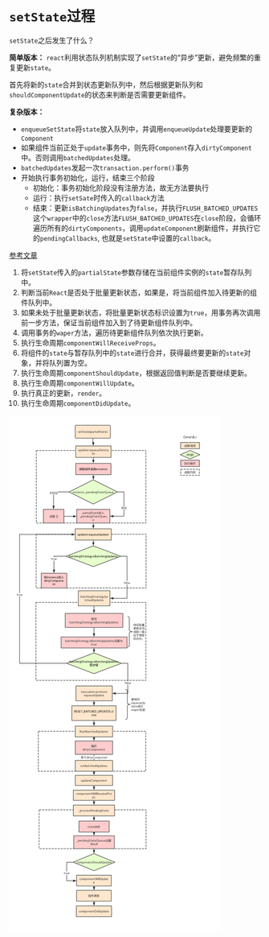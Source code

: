 # `setState`过程

`setState`之后发生了什么？

**简单版本：**
`react`利用状态队列机制实现了`setState`的“异步”更新，避免频繁的重复更新`state`。

首先将新的`state`合并到状态更新队列中，然后根据更新队列和`shouldComponentUpdate`的状态来判断是否需要更新组件。

**复杂版本：**

- `enqueueSetState`将`state`放入队列中，并调用`enqueueUpdate`处理要更新的`Component`
- 如果组件当前正处于`update`事务中，则先将`Component`存入`dirtyComponent`中。否则调用`batchedUpdates`处理。
- `batchedUpdates`发起一次`transaction.perform()`事务
- 开始执行事务初始化，运行，结束三个阶段
  - 初始化：事务初始化阶段没有注册方法，故无方法要执行
  - 运行：执行`setSate`时传入的`callback`方法
  - 结束：更新`isBatchingUpdates`为`false`，并执行`FLUSH_BATCHED_UPDATES`这个`wrapper`中的`close`方法`FLUSH_BATCHED_UPDATES`在`close`阶段，会循环遍历所有的`dirtyComponents`，调用`updateComponent`刷新组件，并执行它的`pendingCallbacks`, 也就是`setState`中设置的`callback`。

[参考文章](https://juejin.cn/post/6844903781813993486#heading-9)

1. 将`setState`传入的`partialState`参数存储在当前组件实例的`state`暂存队列中。
2. 判断当前`React`是否处于批量更新状态，如果是，将当前组件加入待更新的组件队列中。
3. 如果未处于批量更新状态，将批量更新状态标识设置为`true`，用事务再次调用前一步方法，保证当前组件加入到了待更新组件队列中。
4. 调用事务的`waper`方法，遍历待更新组件队列依次执行更新。
5. 执行生命周期`componentWillReceiveProps`。
6. 将组件的`state`与暂存队列中的`state`进行合并，获得最终要更新的`state`对象，并将队列置为空。
7. 执行生命周期`componentShouldUpdate`，根据返回值判断是否要继续更新。
8. 执行生命周期`componentWillUpdate`。
9. 执行真正的更新，`render`。
10. 执行生命周期`componentDidUpdate`。

![setState执行流程图](images/0001.png)
